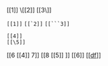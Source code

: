 [[1]]
\\[[2]]
[[3\\]]

`[[1]]`
``[[`2]]``
`[[```3]]`

    [[4]]
    [[\5]]

[[6  [[4]]
7]]
[[8  [[5]] ]]
[[6]]
[[[df](osfj)]]